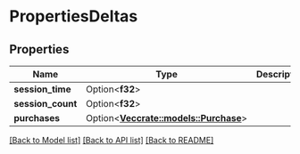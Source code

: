 # PropertiesDeltas

## Properties

Name | Type | Description | Notes
------------ | ------------- | ------------- | -------------
**session_time** | Option<**f32**> |  | [optional]
**session_count** | Option<**f32**> |  | [optional]
**purchases** | Option<[**Vec<crate::models::Purchase>**](Purchase.md)> |  | [optional]

[[Back to Model list]](../README.md#documentation-for-models) [[Back to API list]](../README.md#documentation-for-api-endpoints) [[Back to README]](../README.md)


